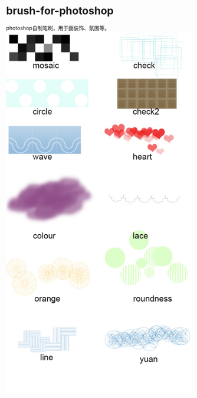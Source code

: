 # brush-for-photoshop
photoshop自制笔刷，用于画装饰、氛围等。   
![image](https://github.com/anidesign/brush-for-photoshop/blob/master/brush/brush.jpg)
